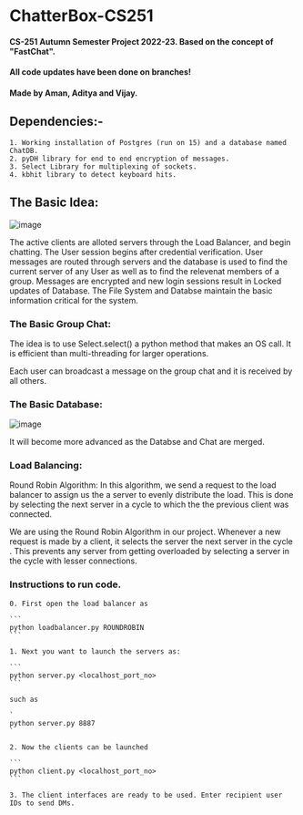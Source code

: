 # ChatterBox-CS251

#### CS-251 Autumn Semester Project 2022-23. Based on the concept of "FastChat".
#### All code updates have been done on branches!
#### Made by Aman, Aditya and Vijay.

## Dependencies:-
    1. Working installation of Postgres (run on 15) and a database named ChatDB.
    2. pyDH library for end to end encryption of messages.
    3. Select Library for multiplexing of sockets.
    4. kbhit library to detect keyboard hits.

## The Basic Idea:
![image](https://user-images.githubusercontent.com/105475348/203462031-232b8b42-2596-4dc7-a262-75d1321301b6.png)

The active clients are alloted servers through the Load Balancer, and begin chatting. The User session begins after credential verification. User messages are routed through servers and the database is used to find the current server of any User as well as to find the relevenat members of a group. Messages are encrypted and new login sessions result in Locked updates of Database.
The File System and Databse maintain the basic information critical for the system.

### The Basic Group Chat:
The idea is to use Select.select() a python method that makes an OS call. It is efficient than multi-threading for larger operations. 

Each user can broadcast a message on the group chat and it is received by all others.

### The Basic Database:
![image](https://user-images.githubusercontent.com/105475348/203462455-ebc58041-5458-4f91-8b3e-8f7546db7004.png)

It will become more advanced as the Databse and Chat are merged.

### Load Balancing:
Round Robin Algorithm: In this algorithm, we send a request to the load balancer to assign us the a server to evenly distribute the load. This is done by selecting the next server in a cycle to which the the previous client was connected.

We are using the Round Robin Algorithm in our project. Whenever a new request is made by a client, it selects the server the next server in the cycle . This prevents any server from getting overloaded by selecting a server in the cycle with lesser connections.

### Instructions to run code.
    0. First open the load balancer as
    
    ```
    python loadbalancer.py ROUNDROBIN
    ```
    
    1. Next you want to launch the servers as:
    
    ```
    python server.py <localhost_port_no>
    ```
    
    such as
    
    `
    python server.py 8887
    `
    
    2. Now the clients can be launched
    
    ```
    python client.py <localhost_port_no>
    ```
    
    3. The client interfaces are ready to be used. Enter recipient user IDs to send DMs.




